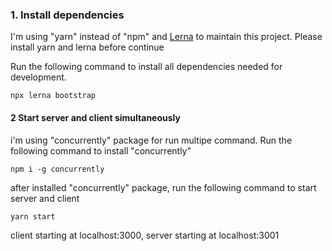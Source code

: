 
### 1. Install dependencies

I'm using "yarn" instead of "npm" and  [Lerna](https://github.com/lerna/lerna) to maintain this project. Please install yarn and lerna before continue

Run the following command to install all dependencies needed for development.

```
npx lerna bootstrap
```

#### 2 Start server and client simultaneously
i'm using "concurrently" package for run multipe command. Run the following command to install "concurrently"
```
npm i -g concurrently
```
after installed "concurrently" package, run the following command to start server and client
```
yarn start
```
client starting at localhost:3000, server starting at localhost:3001
